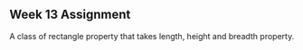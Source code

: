 ## Week 13 Assignment
A class of rectangle property that takes length, height and breadth property.
